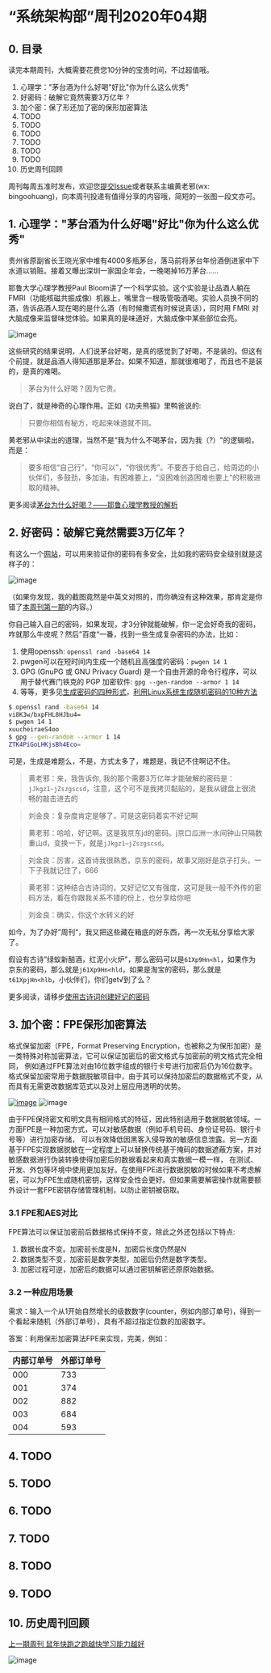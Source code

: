 # “系统架构部”周刊2020年04期

## 0. 目录

读完本期周刊，大概需要花费您10分钟的宝贵时间，不过超值哦。

1. 心理学："茅台酒为什么好喝"好比"你为什么这么优秀"
2. 好密码：破解它竟然需要3万亿年？
3. 加个密：保了形还加了密的保形加密算法
4. TODO
5. TODO
6. TODO
7. TODO
8. TODO
9. TODO
10. 历史周刊回顾

周刊每周五准时发布，欢迎您[提交Issue](https://github.com/bingoohuang/weekly/issues)或者联系主编黄老邪(wx: bingoohuang)，向本周刊投递有值得分享的内容哦，简短的一张图一段文亦可。

## 1. 心理学："茅台酒为什么好喝"好比"你为什么这么优秀"

贵州省原副省长王晓光家中堆有4000多瓶茅台，落马前将茅台年份酒倒进家中下水道以销赃。接着又曝出深圳一家国企年会，一晚喝掉16万茅台……

耶鲁大学心理学教授Paul Bloom讲了一个科学实验。这个实验是让品酒人躺在 FMRI（功能核磁共振成像）机器上，嘴里含一根吸管吸酒喝。实验人员换不同的酒，告诉品酒人现在喝的是什么酒（有时候撒谎有时候说真话），同时用 FMRI 对大脑成像来监督味觉体验。如果真的是味道好，大脑成像中某些部位会亮。

![image](https://user-images.githubusercontent.com/1940588/72581440-4d7a1200-391a-11ea-8403-b33eebb455c7.png)

这些研究的结果说明，人们说茅台好喝，是真的感觉到了好喝，不是装的。但这有个前提，就是品酒人得知道那是茅台。如果不知道，那就很难喝了，而且也不是装的，是真的难喝。

> 茅台为什么好喝？因为它贵。

说白了，就是神奇的心理作用。正如《功夫熊猫》里鸭爸说的:

> 只要你相信有秘方，吃起来味道就不同。

黄老邪从中读出的道理，当然不是“我为什么不喝茅台，因为我（?）"的逻辑啦，而是：

> 要多相信“自己行”，“你可以”，“你很优秀”。不要吝于给自己，给周边的小伙伴们，多鼓劲，多加油，有困难要上，“没困难创造困难也要上”的积极进取的精神。

更多阅读[茅台为什么好喝？——耶鲁心理学教授的解析](https://mp.weixin.qq.com/s/RPUNi4E13sYrvGvUdFG8gQ)


## 2. 好密码：破解它竟然需要3万亿年？

有这么一个[网站](https://howsecureismypassword.net/)，可以用来验证你的密码有多安全，比如我的密码安全级别就是这样子的：

![image](https://user-images.githubusercontent.com/1940588/71992951-3f205c00-3271-11ea-81fb-ac9be67eef2c.png)

（如果你发现，我的截图竟然是中英文对照的，而你确没有这种效果，那肯定是你错了[本周刊第一期](https://gitee.com/bingoohuang/weekly/blob/master/202001.md#5-%E8%B0%B7%E6%AD%8C%E6%B5%8F%E8%A7%88%E5%99%A8%E6%8F%92%E4%BB%B6%E6%8E%A8%E8%8D%90-%E5%BD%A9%E4%BA%91%E5%B0%8F%E8%AF%91%E5%A6%88%E5%A6%88%E4%BB%8E%E6%AD%A4%E4%B8%8D%E7%94%A8%E6%8B%85%E5%BF%83%E6%88%91%E8%8B%B1%E6%96%87%E6%B2%A1%E5%AD%A6%E5%A5%BD%E4%BA%86)的内容。）

你自己输入自己的密码，如果发现，才3分钟就能破解，你一定会好奇我的密码，咋就那么牛皮呢？然后”百度“一番，找到一些生成复杂密码的办法，比如：

1. 使用openssh: `openssl rand -base64 14`
1. pwgen可以在短时间内生成一个随机且高强度的密码：`pwgen 14 1`
1. GPG (GnuPG 或 GNU Privacy Guard) 是一个自由开源的命令行程序，可以用于替代赛门铁克的 PGP 加密软件: `gpg --gen-random --armor 1 14`
1. 等等，更多见[生成密码的四种形式](https://blog.csdn.net/u014743697/article/details/54136133)，[利用Linux系统生成随机密码的10种方法](https://www.cnblogs.com/xyz0601/p/4445711.html)

```bash
$ openssl rand -base64 14
vi8K3w/bxpFHL8HJbu4=
$ pwgen 14 1
xuucheiraeS4oo
$ gpg --gen-random --armor 1 14
ZTK4PiGoLHKjsBh4Eco=
```

可是，生成是难题么，不是，方式太多了，难题是，我记不住啊记不住。

> 黄老邪：来，我告诉你, 我的那个需要3万亿年才能破解的密码是：`jJkgz1~jZszgscsd`，注意，这个可不是我拷贝黏贴的，是我从键盘上很流畅的敲击进去的

> 刘金良：复杂度肯定是够了，可是这密码着实不好记啊

> 黄老邪：哈哈，好记啊。这是我京东jd的密码。j京口瓜洲一水间钟山只隔数重山d，变换一下，就是`jJkgz1~jZszgscsd`。

> 刘金良：厉害，这首诗我很熟悉，京东的密码，故事又刚好是京子打头，一下子我就记住了，666

> 黄老邪：这种结合古诗词的，又好记忆又有强度，这可是我一般不外传的密码方法，看在你跟我关系不错的份上，也分享给你吧

> 刘金良：确实，你这个水转义的好

如今，为了办好”周刊“，我又把这些藏在箱底的好东西，再一次无私分享给大家了。

假设有古诗”绿蚁新醅酒，红泥小火炉"，那么密码可以是`61Xp9Hn<hl`，如果作为京东的密码，那么就是`j61Xp9Hn<hld`，如果是淘宝的密码，那么就是`t61XpjHn<hlb`，小伙伴们，你们get√到了么？

更多阅读，请移步[使用古诗词创建好记的密码](https://github.com/bingoohuang/blog/issues/22)

## 3. 加个密：FPE保形加密算法

格式保留加密（FPE，Format Preserving Encryption，也被称之为保形加密）是一类特殊对称加密算法，它可以保证加密后的密文格式与加密前的明文格式完全相同，
例如通过FPE算法对由16位数字组成的银行卡号进行加密后仍为16位数字。格式保留加密常用于数据脱敏项目中，由于其可以保持加密后的数据格式不变，从而具有无需更改数据库范式以及对上层应用透明的优势。

[![image](https://user-images.githubusercontent.com/1940588/61435497-25115b00-a96b-11e9-981a-0bb5a35822f9.png)](https://blog.csdn.net/scuLVLV/article/details/71191773)
![image](https://user-images.githubusercontent.com/1940588/72737641-e50d8800-3bda-11ea-8bcd-b4386b3f9628.png)

由于FPE保持密文和明文具有相同格式的特征，因此特别适用于数据脱敏领域。一方面FPE是一种加密方式，可以对敏感数据（例如手机号码、身份证号码、银行卡号等）进行加密存储，
可以有效降低因黑客入侵导致的敏感信息泄露。另一方面基于FPE实现数据脱敏在一定程度上可以替换传统基于掩码的数据遮蔽方案，并对敏感数据进行伪装转换使得加密后的数据看起来和真实数据一模一样，
在测试、开发、外包等环境中使用更加友好。在使用FPE进行数据脱敏的时候如果不考虑解密，可以为FPE生成随机密钥，这样安全性会更好。但如果需要解密操作就需要额外设计一套FPE密钥存储管理机制，以防止密钥被窃取。


### 3.1 FPE和AES对比

FPE算法可以保证加密前后数据格式保持不变，除此之外还包括以下特点:

1. 数据长度不变。加密前长度是N，加密后长度仍然是N
1. 数据类型不变，加密前是数字类型，加密后仍然是数字类型。
1. 加密过程可逆，加密后的数据可以通过密钥解密还原原始数据。

### 3.2 一种应用场景

需求：输入一个从1开始自然增长的级数数字(counter，例如内部订单号)，得到一个看起来随机（外部订单号），具有不超过指定位数的加密数字。

答案：利用保形加密算法FPE来实现，完美，例如：

内部订单号|外部订单号
---|---
000| 733
001| 374
002| 882
003| 684
004| 593

## 4. TODO

## 5. TODO

## 6. TODO

## 7. TODO

## 8. TODO

## 9. TODO

## 10. 历史周刊回顾

[上一期周刊 鼠年快跑之跑越快学习能力越好](https://gitee.com/bingoohuang/weekly/blob/master/202003.md)

![image](https://user-images.githubusercontent.com/1940588/72584421-e57cf900-3924-11ea-86f7-cf80f1bd2254.png)
